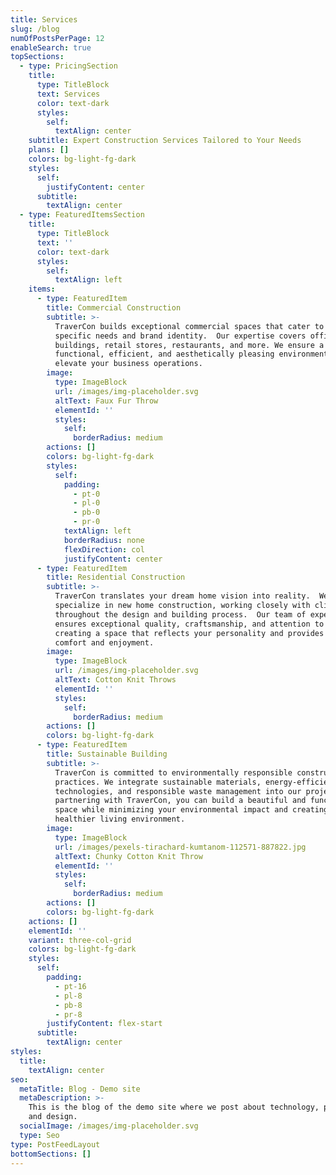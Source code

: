 ```yaml
---
title: Services
slug: /blog
numOfPostsPerPage: 12
enableSearch: true
topSections:
  - type: PricingSection
    title:
      type: TitleBlock
      text: Services
      color: text-dark
      styles:
        self:
          textAlign: center
    subtitle: Expert Construction Services Tailored to Your Needs
    plans: []
    colors: bg-light-fg-dark
    styles:
      self:
        justifyContent: center
      subtitle:
        textAlign: center
  - type: FeaturedItemsSection
    title:
      type: TitleBlock
      text: ''
      color: text-dark
      styles:
        self:
          textAlign: left
    items:
      - type: FeaturedItem
        title: Commercial Construction
        subtitle: >-
          TraverCon builds exceptional commercial spaces that cater to your
          specific needs and brand identity.  Our expertise covers office
          buildings, retail stores, restaurants, and more. We ensure a
          functional, efficient, and aesthetically pleasing environment to
          elevate your business operations.
        image:
          type: ImageBlock
          url: /images/img-placeholder.svg
          altText: Faux Fur Throw
          elementId: ''
          styles:
            self:
              borderRadius: medium
        actions: []
        colors: bg-light-fg-dark
        styles:
          self:
            padding:
              - pt-0
              - pl-0
              - pb-0
              - pr-0
            textAlign: left
            borderRadius: none
            flexDirection: col
            justifyContent: center
      - type: FeaturedItem
        title: Residential Construction
        subtitle: >-
          TraverCon translates your dream home vision into reality.  We
          specialize in new home construction, working closely with clients
          throughout the design and building process.  Our team of experts
          ensures exceptional quality, craftsmanship, and attention to detail,
          creating a space that reflects your personality and provides lasting
          comfort and enjoyment.
        image:
          type: ImageBlock
          url: /images/img-placeholder.svg
          altText: Cotton Knit Throws
          elementId: ''
          styles:
            self:
              borderRadius: medium
        actions: []
        colors: bg-light-fg-dark
      - type: FeaturedItem
        title: Sustainable Building
        subtitle: >-
          TraverCon is committed to environmentally responsible construction
          practices. We integrate sustainable materials, energy-efficient
          technologies, and responsible waste management into our projects.  By
          partnering with TraverCon, you can build a beautiful and functional
          space while minimizing your environmental impact and creating a
          healthier living environment.
        image:
          type: ImageBlock
          url: /images/pexels-tirachard-kumtanom-112571-887822.jpg
          altText: Chunky Cotton Knit Throw
          elementId: ''
          styles:
            self:
              borderRadius: medium
        actions: []
        colors: bg-light-fg-dark
    actions: []
    elementId: ''
    variant: three-col-grid
    colors: bg-light-fg-dark
    styles:
      self:
        padding:
          - pt-16
          - pl-8
          - pb-8
          - pr-8
        justifyContent: flex-start
      subtitle:
        textAlign: center
styles:
  title:
    textAlign: center
seo:
  metaTitle: Blog - Demo site
  metaDescription: >-
    This is the blog of the demo site where we post about technology, product,
    and design.
  socialImage: /images/img-placeholder.svg
  type: Seo
type: PostFeedLayout
bottomSections: []
---
```

